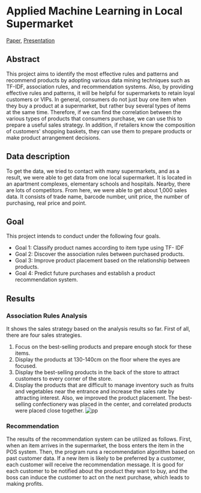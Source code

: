 # Applied Machine Learning in Local Supermarket
[Paper](https://unistackr0-my.sharepoint.com/:b:/g/personal/kimyejin99_unist_ac_kr/EV--mJiAovxNtV9C8qvoqXYBXdLdIBg2UAxGs3MuPRPHug?e=rNBXan), [Presentation](https://unistackr0-my.sharepoint.com/:p:/g/personal/kimyejin99_unist_ac_kr/EXr404d5JmJFgGz10QfMAscBG9t94b8T1SQPhKwbOZnC3g?e=yNR68O)

## Abstract
This project aims to identify the most effective rules and patterns and recommend products by adopting various data mining techniques such as TF-IDF, association rules, and recommendation systems. Also, by providing effective rules and patterns, it will be helpful for supermarkets to retain loyal customers or VIPs. In general, consumers do not just buy one item when they buy a product at a supermarket, but rather buy several types of items at the same time. Therefore, if we can find the correlation between the various types of products that consumers purchase, we can use this to prepare a useful sales strategy. In addition, if retailers know the composition of customers' shopping baskets, they can use them to prepare products or make product arrangement decisions.

## Data description
To get the data, we tried to contact with many supermarkets, and as a result, we were able to get data from one local supermarket. It is located in an apartment complexes, elementary schools and hospitals. Nearby, there are lots of competitors. From here, we were able to get about 1,000 sales data. It consists of trade name, barcode number, unit price, the number of purchasing, real price and point.

## Goal
This project intends to conduct under the following four goals.

* Goal 1: Classify product names according to item type using TF- IDF
* Goal 2: Discover the association rules between purchased products.
* Goal 3: Improve product placement based on the relationship between products.
* Goal 4: Predict future purchases and establish a product recommendation system.

## Results
### Association Rules Analysis
It shows the sales strategy based on the analysis results so far. First of all, there are four sales strategies.
1. Focus on the best-selling products and prepare enough stock for these items.
2. Display the products at 130-140cm on the floor where the eyes are focused.
3. Display the best-selling products in the back of the store to attract customers to every corner of the store.
4. Display the products that are difficult to manage inventory such as fruits and vegetables near the entrance and increase the sales rate by attracting interest.
Also, we improved the product placement. The best-selling confectionery was placed in the center, and correlated products were placed close together.
![pp](https://user-images.githubusercontent.com/93263147/210555178-998aff63-e627-4682-a117-dfefbb532a98.png)

### Recommendation
The results of the recommendation system can be utilized as follows. First, when an item arrives in the supermarket, the boss enters the item in the POS system. Then, the program runs a recommendation algorithm based on past customer data. If a new item is likely to be preferred by a customer, each customer will receive the recommendation message. It is good for each customer to be notified about the product they want to buy, and the boss can induce the customer to act on the next purchase, which leads to making profits.

